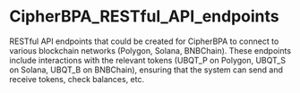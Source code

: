 # CipherBPA_RESTful_API_endpoints
RESTful API endpoints that could be created for CipherBPA to connect to various blockchain networks (Polygon, Solana, BNBChain). These endpoints include interactions with the relevant tokens (UBQT_P on Polygon, UBQT_S on Solana, UBQT_B on BNBChain), ensuring that the system can send and receive tokens, check balances, etc.
